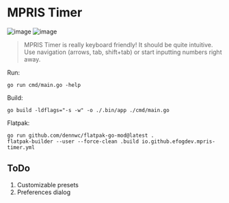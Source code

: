 # MPRIS Timer

![image](https://github.com/user-attachments/assets/d4d9445d-0783-4c84-aa9f-eea20ec5e690)
![image](https://github.com/user-attachments/assets/80c40dee-1a2f-4729-8f9b-89e5eeb934b9)

>MPRIS Timer is really keyboard friendly! It should be quite intuitive. \
>Use navigation (arrows, tab, shift+tab) or start inputting numbers right away.

Run:

```shell
go run cmd/main.go -help
```

Build:
```shell
go build -ldflags="-s -w" -o ./.bin/app ./cmd/main.go
```

Flatpak:
```shell
go run github.com/dennwc/flatpak-go-mod@latest .
flatpak-builder --user --force-clean .build io.github.efogdev.mpris-timer.yml
```

## ToDo

1) Customizable presets
2) Preferences dialog
